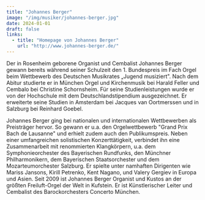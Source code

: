 ```yaml
---
title: "Johannes Berger"
image: "/img/musiker/johannes-berger.jpg"
date: 2024-01-01
draft: false
links:
  - title: "Homepage von Johannes Berger"
    url: "http://www.johannes-berger.de/"
---
```


Der in Rosenheim geborene Organist und Cembalist Johannes Berger gewann bereits während seiner Schulzeit den 1. Bundespreis im Fach Orgel beim Wettbewerb des Deutschen Musikrates „Jugend musiziert". Nach dem Abitur studierte er in München Orgel und Kirchenmusik bei Harald Feller und Cembalo bei Christine Schornsheim. Für seine Studienleistungen wurde er von der Hochschule mit dem Deutschlandstipendium ausgezeichnet. Er erweiterte seine Studien in Amsterdam bei Jacques van Oortmerssen und in Salzburg bei Reinhard Goebel.

Johannes Berger ging bei nationalen und internationalen Wettbewerben als Preisträger hervor. So gewann er u.a. den Orgelwettbewerb "Grand Prix Bach de Lausanne" und erhielt zudem auch den Publikumspreis. Neben einer umfangreichen solistischen Konzerttätigkeit, verbindet ihn eine Zusammenarbeit mit renommierten Klangkörpern, u.a. dem Symphonieorchester des Bayerischen Rundfunks, den Münchner Philharmonikern, dem Bayerischen Staatsorchester und dem Mozarteumorchester Salzburg. Er spielte unter namhaften Dirigenten wie Mariss Jansons, Kirill Petrenko, Kent Nagano, und Valery Gergiev in Europa und Asien. Seit 2009 ist Johannes Berger Organist und Kustos an der größten Freiluft-Orgel der Welt in Kufstein. Er ist Künstlerischer Leiter und Cembalist des Barockorchesters Concerto München.